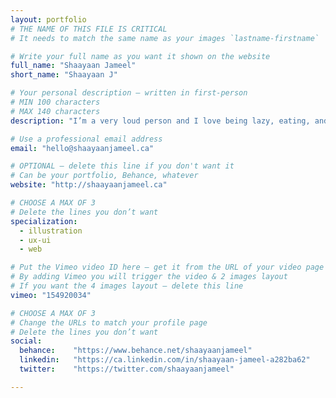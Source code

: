 ```yaml
---
layout: portfolio
# THE NAME OF THIS FILE IS CRITICAL
# It needs to match the same name as your images `lastname-firstname`

# Write your full name as you want it shown on the website
full_name: "Shaayaan Jameel"
short_name: "Shaayaan J"

# Your personal description — written in first-person
# MIN 100 characters
# MAX 140 characters
description: "I’m a very loud person and I love being lazy, eating, and gaming at times. I can be really weird and I have a slight obsession with minions, but that’s okay!"

# Use a professional email address
email: "hello@shaayaanjameel.ca"

# OPTIONAL — delete this line if you don't want it
# Can be your portfolio, Behance, whatever
website: "http://shaayaanjameel.ca"

# CHOOSE A MAX OF 3
# Delete the lines you don’t want
specialization:
  - illustration
  - ux-ui
  - web

# Put the Vimeo video ID here — get it from the URL of your video page
# By adding Vimeo you will trigger the video & 2 images layout
# If you want the 4 images layout — delete this line
vimeo: "154920034"

# CHOOSE A MAX OF 3
# Change the URLs to match your profile page
# Delete the lines you don’t want
social:
  behance:    "https://www.behance.net/shaayaanjameel"
  linkedin:   "https://ca.linkedin.com/in/shaayaan-jameel-a282ba62"
  twitter:    "https://twitter.com/shaayaanjameel"

---
```

